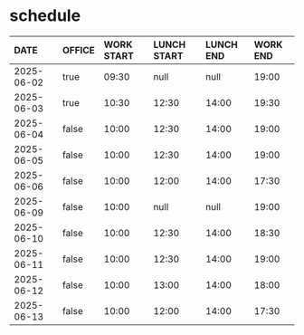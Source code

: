 # schedule

| DATE | OFFICE | WORK START | LUNCH START | LUNCH END | WORK END |
| :-- | :-- | :-- | :-- | :-- | :-- |
| 2025-06-02 | true | 09:30 | null | null | 19:00 |
| 2025-06-03 | true | 10:30 | 12:30 | 14:00 | 19:30 |
| 2025-06-04 | false | 10:00 | 12:30 | 14:00 | 19:00 |
| 2025-06-05 | false | 10:00 | 12:30 | 14:00 | 19:00 |
| 2025-06-06 | false | 10:00 | 12:00 | 14:00 | 17:30 |
| 2025-06-09 | false | 10:00 | null | null | 19:00 |
| 2025-06-10 | false | 10:00 | 12:30 | 14:00 | 18:30 |
| 2025-06-11 | false | 10:00 | 12:30 | 14:00 | 19:00 |
| 2025-06-12 | false | 10:00 | 13:00 | 14:00 | 18:00 |
| 2025-06-13 | false | 10:00 | 12:00 | 14:00 | 17:30 |
